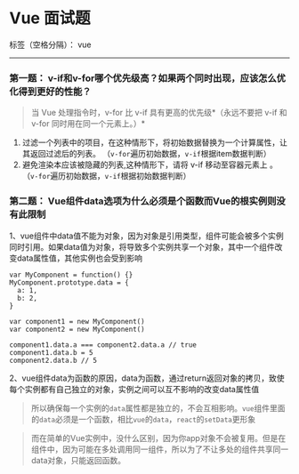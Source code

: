 # Vue 面试题

标签（空格分隔）： vue

---

### 第一题： v-if和v-for哪个优先级高？如果两个同时出现，应该怎么优化得到更好的性能？

> 当 Vue 处理指令时，v-for 比 v-if 具有更高的优先级*（永远不要把 v-if 和 v-for 同时用在同一个元素上。）*
> 
> 

 1. 过滤一个列表中的项目，在这种情形下，将初始数据替换为一个计算属性，让其返回过滤后的列表。 （`v-for`遍历初始数据，`v-if`根据item数据判断）
 2. 避免渲染本应该被隐藏的列表,这种情形下，请将 v-if 移动至容器元素上 。  （`v-for`遍历初始数据，`v-if`根据初始数据判断）


### 第二题： Vue组件data选项为什么必须是个函数而Vue的根实例则没有此限制

 1、vue组件中data值不能为对象，因为对象是引用类型，组件可能会被多个实例同时引用。如果data值为对象，将导致多个实例共享一个对象，其中一个组件改变data属性值，其他实例也会受到影响

    var MyComponent = function() {}
    MyComponent.prototype.data = {
      a: 1,
      b: 2,
    }
    
    var component1 = new MyComponent()
    var component2 = new MyComponent()
    
    component1.data.a === component2.data.a // true
    component1.data.b = 5
    component2.data.b // 5

 2、vue组件data为函数的原因，data为函数，通过return返回对象的拷贝，致使每个实例都有自己独立的对象，实例之间可以互不影响的改变data属性值

> 所以确保每一个实例的`data`属性都是独立的，不会互相影响。`vue`组件里面的`data`必须是一个函数，相比`vue`的`data`，`react`的`setData`更形象

> 而在简单的Vue实例中，没什么区别，因为你app对象不会被复用。但是在组件中，因为可能在多处调用同一组件，所以为了不让多处的组件共享同一data对象，只能返回函数。

 
 





